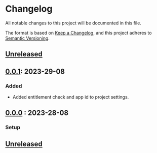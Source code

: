 # Changelog

All notable changes to this project will be documented in this file.

The format is based on [Keep a Changelog](https://keepachangelog.com),
and this project adheres to [Semantic Versioning](https://semver.org).

## [Unreleased]

## [0.0.1]: 2023-29-08

### Added

- Added entitlement check and app id to project settings.

## [0.0.0] : 2023-28-08

### Setup

## [Unreleased]
[unreleased]: https://github.com/ninjadanray/ProjectQ/branch/development#diff
[0.0.1]: https://github.com/ninjadanray/ProjectQ/pull/2
[0.0.0]: https://github.com/ninjadanray/ProjectQ